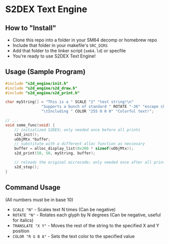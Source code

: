 # S2DEX Text Engine

## How to "Install"
- Clone this repo into a folder in your SM64 decomp or homebrew repo
- Include that folder in your makefile's `SRC_DIRS`
- Add that folder to the linker script (`sm64.ld`) or specfile
- You're ready to use S2DEX Text Engine!

## Usage (Sample Program)
```c
#include "s2d_engine/init.h"
#include "s2d_engine/s2d_draw.h"
#include "s2d_engine/s2d_print.h"

char myString[] = "This is a " SCALE "2" "test string!\n"
                "Supports a bunch of standard " ROTATE "-36" "escape characters!\n"
                "\tIncluding " COLOR "255 0 0 0" "Colorful text!";

// ...
void some_func(void) {
	// initialized S2DEX; only needed once before all prints
	s2d_init();
	uObjMtx *buffer;
	// substitute with a different alloc function as neccesary
	buffer = alloc_display_list(0x200 * sizeof(uObjMtx));
	s2d_print(50, 50, myString, buffer);

	// reloads the original microcode; only needed once after all prints
	s2d_stop();
}
```


## Command Usage
(All numbers must be in base 10)
- `SCALE "N"` - Scales text N times (Can be negative)
- `ROTATE "N"` - Rotates each glyph by N degrees (Can be negative, useful for italics)
- `TRANSLATE "X Y"` - Moves the rest of the string to the specified X and Y position
- `COLOR "R G B A"` - Sets the text color to the specified value
